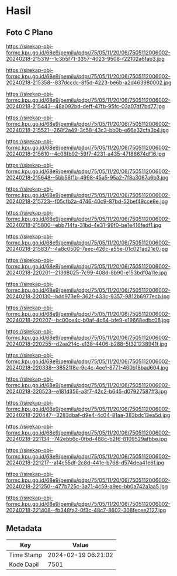# Hasil

## Foto C Plano

https://sirekap-obj-formc.kpu.go.id/68e9/pemilu/pdpr/75/05/11/20/06/7505112006002-20240218-215319--1c3b5f71-3357-4023-9508-f22102a6fab3.jpg

https://sirekap-obj-formc.kpu.go.id/68e9/pemilu/pdpr/75/05/11/20/06/7505112006002-20240218-215358--837dccdc-8f5d-4223-be6b-a2d463980002.jpg

https://sirekap-obj-formc.kpu.go.id/68e9/pemilu/pdpr/75/05/11/20/06/7505112006002-20240218-215443--48a092bd-deff-47fb-95fc-03a07df7bd77.jpg

https://sirekap-obj-formc.kpu.go.id/68e9/pemilu/pdpr/75/05/11/20/06/7505112006002-20240218-215521--268f2a49-3c58-43c3-bb0b-e66e32cfa3b4.jpg

https://sirekap-obj-formc.kpu.go.id/68e9/pemilu/pdpr/75/05/11/20/06/7505112006002-20240218-215610--4c08fb92-59f7-4231-a435-47f86674df16.jpg

https://sirekap-obj-formc.kpu.go.id/68e9/pemilu/pdpr/75/05/11/20/06/7505112006002-20240218-215648--5bb56f1b-4998-45a5-95a2-7f8a3067a6b3.jpg

https://sirekap-obj-formc.kpu.go.id/68e9/pemilu/pdpr/75/05/11/20/06/7505112006002-20240218-215723--f05cfb2a-4746-40c9-87bd-52bef49cce9e.jpg

https://sirekap-obj-formc.kpu.go.id/68e9/pemilu/pdpr/75/05/11/20/06/7505112006002-20240218-215800--ebb714fa-31bd-4e31-99f0-be1e416fedf1.jpg

https://sirekap-obj-formc.kpu.go.id/68e9/pemilu/pdpr/75/05/11/20/06/7505112006002-20240218-215837--4a8c0500-7eec-426c-a55e-01c021ad21e0.jpg

https://sirekap-obj-formc.kpu.go.id/68e9/pemilu/pdpr/75/05/11/20/06/7505112006002-20240218-220201--213d8025-7c99-408d-8b90-e153bdf0a11e.jpg

https://sirekap-obj-formc.kpu.go.id/68e9/pemilu/pdpr/75/05/11/20/06/7505112006002-20240218-220130--bdd973e9-362f-433c-9357-9812b6977ecb.jpg

https://sirekap-obj-formc.kpu.go.id/68e9/pemilu/pdpr/75/05/11/20/06/7505112006002-20240218-220207--bc00ce4c-b0af-4c64-bfe9-e19668edbc08.jpg

https://sirekap-obj-formc.kpu.go.id/68e9/pemilu/pdpr/75/05/11/20/06/7505112006002-20240218-220255--d2aa214c-e138-4406-b288-5f321238941f.jpg

https://sirekap-obj-formc.kpu.go.id/68e9/pemilu/pdpr/75/05/11/20/06/7505112006002-20240218-220338--38521f8e-9c4c-4ee1-8771-460b18bad604.jpg

https://sirekap-obj-formc.kpu.go.id/68e9/pemilu/pdpr/75/05/11/20/06/7505112006002-20240218-220523--e181d356-a3f7-42c2-b645-d07927587ff3.jpg

https://sirekap-obj-formc.kpu.go.id/68e9/pemilu/pdpr/75/05/11/20/06/7505112006002-20240218-220447--3283dbaf-d9e4-4c04-81aa-383bdc13ea5d.jpg

https://sirekap-obj-formc.kpu.go.id/68e9/pemilu/pdpr/75/05/11/20/06/7505112006002-20240218-221134--742ebb6c-0fbd-488c-b2f6-8109529afbbe.jpg

https://sirekap-obj-formc.kpu.go.id/68e9/pemilu/pdpr/75/05/11/20/06/7505112006002-20240218-221217--a14c55df-2c8d-441e-b768-d574dea41e6f.jpg

https://sirekap-obj-formc.kpu.go.id/68e9/pemilu/pdpr/75/05/11/20/06/7505112006002-20240218-221250--477b725c-3a71-4c59-a9ec-bb0a742a1aa5.jpg

https://sirekap-obj-formc.kpu.go.id/68e9/pemilu/pdpr/75/05/11/20/06/7505112006002-20240218-221408--fb348fa2-0f3c-48c7-8602-308fecee2127.jpg


## Metadata

| Key        | Value               |
| ---------- | ------------------- |
| Time Stamp | 2024-02-19 06:21:02 |
| Kode Dapil | 7501                |



